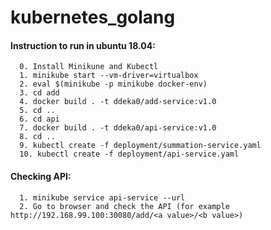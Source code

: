 # kubernetes_golang

#### Instruction to run in ubuntu 18.04:
  
      0. Install Minikune and Kubectl
      1. minikube start --vm-driver=virtualbox
      2. eval $(minikube -p minikube docker-env)
      3. cd add
      4. docker build . -t ddeka0/add-service:v1.0
      5. cd ..
      6. cd api
      7. docker build . -t ddeka0/api-service:v1.0
      8. cd ..
      9. kubectl create -f deployment/summation-service.yaml
      10. kubectl create -f deployment/api-service.yaml
      
#### Checking API:

      1. minikube service api-service --url
      2. Go to browser and check the API (for example http://192.168.99.100:30080/add/<a value>/<b value>)
